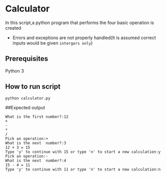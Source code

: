 # Calculator
In this script,a python program that performs the four basic operation is created
- Errors and exceptions are not properly handled(It is assumed correct inputs would be given `intergers only`)

## Prerequisites
Python 3

## How to run script
`python calculator.py`

##Expected output
```
What is the first number?:12
+
-
*
/
Pick an operation:+
What is the next  number?:3
12 + 3 = 15
Type 'y' to continue with 15 or type 'n' to start a new calculation:y
Pick an operation:-
What is the next  number?:4
15 - 4 = 11
Type 'y' to continue with 11 or type 'n' to start a new calculation:n

```

